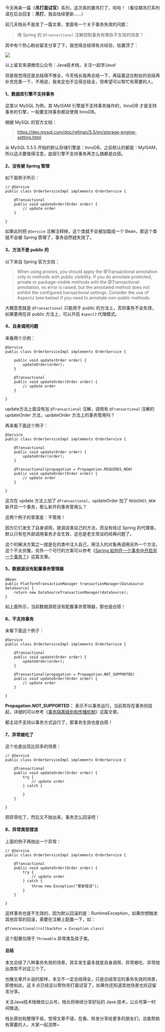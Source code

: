 今天再来一篇《**吊打面试官**》系列，这次真的要吊打了，哈哈！（看往期吊打系列请在后台回复：**吊打**，我会陆续更新……）

前几天栈长不是发了一篇文章，里面有一个关于事务失效的问题：

> 用 Spring 的 `@Transactional` 注解控制事务有哪些不生效的场景？

其中有个热心粉丝留言分享了下，我觉得总结得有点经验，给置顶了：

![](http://img.javastack.cn/20191219104951.png)

以上留言来源微信公众号：Java技术栈，关注一起学Java!

但是我觉得还是总结得不够全，今天栈长我再总结一下，再延着这位粉丝的总结再补充完善一下，不用说，我肯定也不见得总结全，但希望可以帮忙有需要的人。

#### 1、数据库引擎不支持事务

这里以 MySQL 为例，其 MyISAM 引擎是不支持事务操作的，InnoDB 才是支持事务的引擎，一般要支持事务都会使用 InnoDB。

根据 MySQL 的官方文档：

> https://dev.mysql.com/doc/refman/5.5/en/storage-engine-setting.html

从 MySQL 5.5.5 开始的默认存储引擎是：InnoDB，之前默认的都是：MyISAM，所以这点要值得注意，底层引擎不支持事务再怎么搞都是白搭。

#### 2、没有被 Spring 管理

如下面例子所示：

```
// @Service
public class OrderServiceImpl implements OrderService {

    @Transactional
    public void updateOrder(Order order) {
        // update order
    }
    
}
```

如果此时把 `@Service` 注解注释掉，这个类就不会被加载成一个 Bean，那这个类就不会被 Spring 管理了，事务自然就失效了。

#### 3、方法不是 public 的

以下来自 Spring 官方文档：

> When using proxies, you should apply the @Transactional annotation only to methods with public visibility. If you do annotate protected, private or package-visible methods with the @Transactional annotation, no error is raised, but the annotated method does not exhibit the configured transactional settings. Consider the use of AspectJ (see below) if you need to annotate non-public methods.

大概意思就是 `@Transactional` 只能用于 public 的方法上，否则事务不会失效，如果要用在非 public 方法上，可以开启 `AspectJ` 代理模式。

#### 4、自身调用问题

来看两个示例：

```
@Service
public class OrderServiceImpl implements OrderService {

    public void update(Order order) {
        updateOrder(order);
    }
    
    @Transactional
    public void updateOrder(Order order) {
        // update order
    }
    
}
```

update方法上面没有加 `@Transactional` 注解，调用有 `@Transactional` 注解的 updateOrder 方法，updateOrder 方法上的事务管用吗？

再来看下面这个例子：

```
@Service
public class OrderServiceImpl implements OrderService {

    @Transactional
    public void update(Order order) {
        updateOrder(order);
    }
    
    @Transactional(propagation = Propagation.REQUIRES_NEW)
    public void updateOrder(Order order) {
        // update order
    }
    
}
```

这次在 update 方法上加了 `@Transactional`，updateOrder 加了 `REQUIRES_NEW` 新开启一个事务，那么新开的事务管用么？

这两个例子的答案是：不管用！

因为它们发生了自身调用，就调该类自己的方法，而没有经过 Spring 的代理类，默认只有在外部调用事务才会生效，这也是老生常谈的经典问题了。

这个的解决方案之一就是在的类中注入自己，用注入的对象再调用另外一个方法，这个不太优雅，另外一个可行的方案可以参考《[Spring 如何在一个事务中开启另一个事务？](https://mp.weixin.qq.com/s/1TEBnmWynN4nwc6Q-oZfvw)》这篇文章。

#### 5、数据源没有配置事务管理器

```
@Bean
public PlatformTransactionManager transactionManager(DataSource dataSource) {
    return new DataSourceTransactionManager(dataSource);
}
```

如上面所示，当前数据源若没有配置事务管理器，那也是白搭！

#### 6、不支持事务

来看下面这个例子：

```
@Service
public class OrderServiceImpl implements OrderService {

    @Transactional
    public void update(Order order) {
        updateOrder(order);
    }
    
    @Transactional(propagation = Propagation.NOT_SUPPORTED)
    public void updateOrder(Order order) {
        // update order
    }
    
}
```

**Propagation.NOT_SUPPORTED：** 表示不以事务运行，当前若存在事务则挂起，详细的可以参考《[事务隔离级别和传播机制](https://mp.weixin.qq.com/s/RTEMPBB6AFmmdj0uw1SDsg)》这篇文章。

都主动不支持以事务方式运行了，那事务生效也是白搭！


#### 7、异常被吃了

这个也是出现比较多的场景：

```
// @Service
public class OrderServiceImpl implements OrderService {

    @Transactional
    public void updateOrder(Order order) {
        try {
            // update order
        } catch {
            
        }
    }
    
}
```

把异常吃了，然后又不抛出来，事务怎么回滚吧！


#### 8、异常类型错误

上面的例子再抛出一个异常：

```
// @Service
public class OrderServiceImpl implements OrderService {

    @Transactional
    public void updateOrder(Order order) {
        try {
            // update order
        } catch {
            throw new Exception("更新错误");
        }
    }
    
}
```

这样事务也是不生效的，因为默认回滚的是：RuntimeException，如果你想触发其他异常的回滚，需要在注解上配置一下，如：

```
@Transactional(rollbackFor = Exception.class)
```

这个配置仅限于 `Throwable` 异常类及其子类。

#### 总结

本文总结了八种事务失效的场景，其实发生最多就是自身调用、异常被吃、异常抛出类型不对这三个了。

也像文章开头说的那样，本文不一定总结得全，只是总结常见的事务失效的场景，即使如此，这 8 点已经足以帮你吊打面试官了，如果你还知道其他场景也欢迎留言分享。

关注Java技术栈微信公众号，栈长将继续分享好玩的 Java 技术，公众号第一时间推送。

栈长原创和整理不易，觉得文章不错，在看、转发分享给更多的朋友们，总能帮助有需要的人，大家一起流弊~

